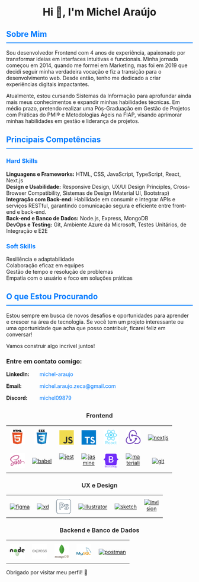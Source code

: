 <h1 align="center">Hi 👋, I'm Michel Araújo</h1>

<h2 style="border-bottom: 2px solid #007BFF; padding-bottom: 10px; color: #007BFF;">Sobre Mim</h2>
<p>Sou desenvolvedor Frontend com 4 anos de experiência, apaixonado por transformar
    ideias em interfaces intuitivas e funcionais. Minha jornada começou em 2014, quando me formei em Marketing,
    mas foi em 2019 que decidi seguir minha verdadeira vocação e fiz a transição para o desenvolvimento web.
    Desde então, tenho me dedicado a criar experiências digitais impactantes.</p>
<p>Atualmente, estou cursando Sistemas da Informação para aprofundar ainda mais meus conhecimentos e expandir minhas habilidades técnicas. Em médio prazo, pretendo realizar uma Pós-Graduação em Gestão de Projetos com Práticas do PMI® e Metodologias Ágeis na FIAP, visando aprimorar minhas habilidades em gestão e liderança de projetos.</p>

<h2 style="border-bottom: 2px solid #007BFF; padding-bottom: 10px; color: #007BFF;">Principais Competências</h2>

<h3 style="color: #007BFF;">Hard Skills</h3>
<ul style="list-style-type: none; padding: 0;">
    <li><strong>Linguagens e Frameworks:</strong> HTML, CSS, JavaScript, TypeScript, React, Next.js</li>
    <li><strong>Design e Usabilidade:</strong> Responsive Design, UX/UI Design Principles, Cross-Browser
        Compatibility, Sistemas de Design (Material UI, Bootstrap)</li>
    <li><strong>Integração com Back-end:</strong> Habilidade em consumir e integrar APIs e serviços RESTful,
        garantindo comunicação segura e eficiente entre front-end e back-end.</li>
    <li><strong>Back-end e Banco de Dados:</strong> Node.js, Express, MongoDB</li>
    <li><strong>DevOps e Testing:</strong> Git, Ambiente Azure da Microsoft, Testes Unitários, de Integração e
        E2E</li>
</ul>

<h3 style="color: #007BFF;">Soft Skills</h3>
<ul style="list-style-type: none; padding: 0;">
    <li>Resiliência e adaptabilidade</li>
    <li>Colaboração eficaz em equipes</li>
    <li>Gestão de tempo e resolução de problemas</li>
    <li>Empatia com o usuário e foco em soluções práticas</li>
</ul>

<h2 style="border-bottom: 2px solid #007BFF; padding-bottom: 10px; color: #007BFF;">O que Estou Procurando</h2>
<p>Estou sempre em busca de novos desafios e oportunidades para aprender e crescer na área de tecnologia. Se
    você tem um projeto interessante ou uma oportunidade que acha que posso contribuir, ficarei feliz em
    conversar!</p>
<p>Vamos construir algo incrível juntos!</p>


<h3 align="left">Entre em contato comigo:</h3>
<ul style="list-style-type: none; padding: 0; margin: 0; display: flex; flex-direction: column; gap: 15px;">
    <li style="display: flex; align-items: center; gap: 10px;">
        <strong style="min-width: 80px;">LinkedIn:</strong>
        <a href="https://www.linkedin.com/in/michel-araujo/" target="_blank"
            style="color: #007BFF; text-decoration: none; display: flex; align-items: center; gap: 10px;">
            michel-araujo
        </a>
    </li>
    <li style="display: flex; align-items: center; gap: 10px;">
        <strong style="min-width: 80px;">Email:</strong>
        <a href="mailto:michel.araujo.zeca@gmail.com"
            style="color: #007BFF; text-decoration: none; display: flex; align-items: center; gap: 10px;">
            michel.araujo.zeca@gmail.com
        </a>
    </li>
    <li style="display: flex; align-items: center; gap: 10px;">
        <strong style="min-width: 80px;">Discord:</strong>
        <a href="https://discord.gg/michel09879" target="_blank"
            style="display: flex; align-items: center; gap: 10px; color: #007BFF; text-decoration: none;">
            michel09879
        </a>
    </li>
</ul>
<h2></h2>
<h3 style="text-align: center; color: #333;">Frontend</h3>
<table style="width: 100%; border-collapse: collapse; text-align: center; margin-bottom: 20px;">
    <tr>
        <td style="padding: 10px;">
            <a href="https://www.w3.org/html/" target="_blank" rel="noreferrer">
                <img src="https://raw.githubusercontent.com/devicons/devicon/master/icons/html5/html5-original-wordmark.svg" alt="html5" width="40" height="40" />
            </a>
        </td>
        <td style="padding: 10px;">
            <a href="https://www.w3schools.com/css/" target="_blank" rel="noreferrer">
                <img src="https://raw.githubusercontent.com/devicons/devicon/master/icons/css3/css3-original-wordmark.svg" alt="css3" width="40" height="40" />
            </a>
        </td>
        <td style="padding: 10px;">
            <a href="https://developer.mozilla.org/en-US/docs/Web/JavaScript" target="_blank" rel="noreferrer"
            style="display: flex; align-items: center;">
            <img src="https://raw.githubusercontent.com/devicons/devicon/master/icons/javascript/javascript-original.svg"
                alt="javascript" width="40" height="40" />
        </a>
        </td>
        <td style="padding: 10px;">
            <a href="https://www.typescriptlang.org/" target="_blank" rel="noreferrer"
                style="display: flex; align-items: center;">
                <img src="https://raw.githubusercontent.com/devicons/devicon/master/icons/typescript/typescript-original.svg"
                    alt="typescript" width="40" height="40" />
            </a>
        </td>
        <td style="padding: 10px;">
            <a href="https://reactjs.org/" target="_blank" rel="noreferrer">
                <img src="https://raw.githubusercontent.com/devicons/devicon/master/icons/react/react-original-wordmark.svg" alt="react" width="40" height="40" />
            </a>
        </td>
        <td style="padding: 10px;">
            <a href="https://redux.js.org" target="_blank" rel="noreferrer">
                <img src="https://raw.githubusercontent.com/devicons/devicon/master/icons/redux/redux-original.svg" alt="redux" width="40" height="40" />
            </a>
        </td>
        <td style="padding: 10px;">
            <a href="https://nextjs.org/" target="_blank" rel="noreferrer">
                <img src="https://cdn.worldvectorlogo.com/logos/nextjs-2.svg" alt="nextjs" width="40" height="40" />
            </a>
        </td>
    </tr>
    <tr>
        <td style="padding: 10px;">
            <a href="https://sass-lang.com" target="_blank" rel="noreferrer">
                <img src="https://raw.githubusercontent.com/devicons/devicon/master/icons/sass/sass-original.svg" alt="sass" width="40" height="40" />
            </a>
        </td>
        <td style="padding: 10px;">
            <a href="https://babeljs.io/" target="_blank" rel="noreferrer">
                <img src="https://www.vectorlogo.zone/logos/babeljs/babeljs-icon.svg" alt="babel" width="40" height="40" />
            </a>
        </td>
        <td style="padding: 10px;">
            <a href="https://jestjs.io" target="_blank" rel="noreferrer" style="display: flex; align-items: center;">
                <img src="https://www.vectorlogo.zone/logos/jestjsio/jestjsio-icon.svg" alt="jest" width="40" height="40" />
            </a>
        </td>
        <td style="padding: 10px;">
            <a href="https://jasmine.github.io/" target="_blank" rel="noreferrer" style="display: flex; align-items: center;">
                <img src="https://www.vectorlogo.zone/logos/jasmine/jasmine-icon.svg" alt="jasmine" width="40" height="40" />
            </a>
        </td>
        <td style="padding: 10px;">
            <a href="https://getbootstrap.com" target="_blank" rel="noreferrer" style="display: flex; align-items: center;">
                <img src="https://raw.githubusercontent.com/devicons/devicon/master/icons/bootstrap/bootstrap-plain-wordmark.svg"
                    alt="bootstrap" width="40" height="40" />
            </a>
        </td>
        <td style="padding: 10px;">
            <a href="https://materializecss.com/" target="_blank" rel="noreferrer" style="display: flex; align-items: center;">
                <img src="https://raw.githubusercontent.com/prplx/svg-logos/5585531d45d294869c4eaab4d7cf2e9c167710a9/svg/materialize.svg"
                    alt="materialize" width="40" height="40" />
            </a>
        </td>
        <td style="padding: 10px;">
            <a href="https://www.git-scm.com/" target="_blank" rel="noreferrer">
                <img src="https://www.vectorlogo.zone/logos/git-scm/git-scm-icon.svg" alt="git" width="40" height="40" />
            </a>
        </td>
    </tr>
</table>
<h3 style="text-align: center; color: #333;">UX e Design</h3>
<table style="width: 100%; border-collapse: collapse; text-align: center; margin-bottom: 20px;">
    <tr>
        <td style="padding: 10px;">
            <a href="https://www.figma.com/" target="_blank" rel="noreferrer">
                <img src="https://www.vectorlogo.zone/logos/figma/figma-icon.svg" alt="figma" width="40" height="40" />
            </a>
        </td>
        <td style="padding: 10px;">
            <a href="https://www.adobe.com/products/xd.html" target="_blank" rel="noreferrer">
                <img src="https://cdn.worldvectorlogo.com/logos/adobe-xd.svg" alt="xd" width="40" height="40" />
            </a>
        </td>
        <td style="padding: 10px;">
            <a href="https://www.photoshop.com/en" target="_blank" rel="noreferrer" style="display: flex; align-items: center;">
                <img src="https://raw.githubusercontent.com/devicons/devicon/master/icons/photoshop/photoshop-line.svg" alt="photoshop" width="40" height="40" />
            </a>
        </td>
        <td style="padding: 10px;">
            <a href="https://www.adobe.com/in/products/illustrator.html" target="_blank" rel="noreferrer">
                <img src="https://www.vectorlogo.zone/logos/adobe_illustrator/adobe_illustrator-icon.svg" alt="illustrator" width="40" height="40" />
            </a>
        </td>
        <td style="padding: 10px;">
            <a href="https://www.sketch.com/" target="_blank" rel="noreferrer">
                <img src="https://www.vectorlogo.zone/logos/sketchapp/sketchapp-icon.svg" alt="sketch" width="40" height="40" />
            </a>
        </td>
        <td style="padding: 10px;">
            <a href="https://www.invisionapp.com/" target="_blank" rel="noreferrer" style="display: flex; align-items: center;">
                <img src="https://www.vectorlogo.zone/logos/invisionapp/invisionapp-icon.svg" alt="invision" width="40"
                    height="40" />
            </a>
        </td>
    </tr>
</table>
<h3 style="text-align: center; color: #333;">Backend e Banco de Dados</h3>
<table style="width: 100%; border-collapse: collapse; text-align: center;">
    <tr>
        <td style="padding: 10px;">
            <a href="https://nodejs.org" target="_blank" rel="noreferrer">
                <img src="https://raw.githubusercontent.com/devicons/devicon/master/icons/nodejs/nodejs-original-wordmark.svg" alt="nodejs" width="40" height="40" />
            </a>
        </td>
        <td style="padding: 10px;">
            <a href="https://expressjs.com" target="_blank" rel="noreferrer">
                <img src="https://raw.githubusercontent.com/devicons/devicon/master/icons/express/express-original-wordmark.svg" alt="express" width="40" height="40" />
            </a>
        </td>
        <td style="padding: 10px;">
            <a href="https://www.mongodb.com/" target="_blank" rel="noreferrer">
                <img src="https://raw.githubusercontent.com/devicons/devicon/master/icons/mongodb/mongodb-original-wordmark.svg" alt="mongodb" width="40" height="40" />
            </a>
        </td>
        <td style="padding: 10px;">
            <a href="https://www.mysql.com/" target="_blank" rel="noreferrer">
                <img src="https://raw.githubusercontent.com/devicons/devicon/master/icons/mysql/mysql-original-wordmark.svg" alt="mysql" width="40" height="40" />
            </a>
        </td>
        <td style="padding: 10px;">
            <a href="https://postman.com" target="_blank" rel="noreferrer">
                <img src="https://www.vectorlogo.zone/logos/getpostman/getpostman-icon.svg" alt="postman" width="40" height="40" />
            </a>
        </td>
    </tr>
</table>

<p>Obrigado por visitar meu perfil! 🚀</p>
